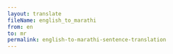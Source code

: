 ```yaml
--- 
layout: translate 
fileName: english_to_marathi 
from: en
to: mr 
permalink: english-to-marathi-sentence-translation
---
```

